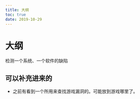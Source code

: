 ```yaml
---
title: 大纲
toc: true
date: 2019-10-29
---
```

# 大纲

检测一个系统、一个软件的缺陷


## 可以补充进来的


- 之前有看到一个所用来查找游戏漏洞的。可能放到游戏哪里了。
